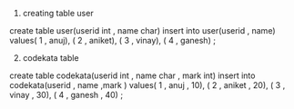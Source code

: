 1. creating table user

create table user(userid int , name char)
insert into user(userid , name)
values( 1 , anuj),
      ( 2 , aniket),
      ( 3 , vinay),
      ( 4 , ganesh) ; 
      
      
      
      
2. codekata table

create table codekata(userid int , name char , mark int)
insert into codekata(userid , name ,mark )
values( 1 , anuj , 10),
      ( 2 , aniket , 20),
      ( 3 , vinay , 30),
      ( 4 , ganesh , 40) ; 
      
      
      

